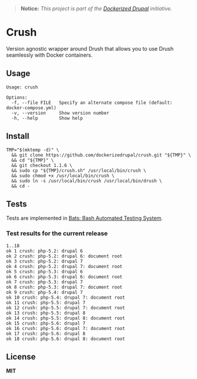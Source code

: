 > **Notice:** *This project is part of the [Dockerized Drupal](https://dockerizedrupal.com/) initiative.*

# Crush

Version agnostic wrapper around Drush that allows you to use Drush seamlessly with Docker containers.

## Usage

    Usage: crush

    Options:
      -f, --file FILE   Specify an alternate compose file (default: docker-compose.yml)
      -v, --version     Show version number
      -h, --help        Show help

## Install

    TMP="$(mktemp -d)" \
      && git clone https://github.com/dockerizedrupal/crush.git "${TMP}" \
      && cd "${TMP}" \
      && git checkout 1.1.6 \
      && sudo cp "${TMP}/crush.sh" /usr/local/bin/crush \
      && sudo chmod +x /usr/local/bin/crush \
      && sudo ln -s /usr/local/bin/crush /usr/local/bin/drush \
      && cd -

## Tests

Tests are implemented in [Bats: Bash Automated Testing System](https://github.com/sstephenson/bats).

### Test results for the current release

    1..18
    ok 1 crush: php-5.2: drupal 6
    ok 2 crush: php-5.2: drupal 6: document root
    ok 3 crush: php-5.2: drupal 7
    ok 4 crush: php-5.2: drupal 7: document root
    ok 5 crush: php-5.3: drupal 6
    ok 6 crush: php-5.3: drupal 6: document root
    ok 7 crush: php-5.3: drupal 7
    ok 8 crush: php-5.3: drupal 7: document root
    ok 9 crush: php-5.4: drupal 7
    ok 10 crush: php-5.4: drupal 7: document root
    ok 11 crush: php-5.5: drupal 7
    ok 12 crush: php-5.5: drupal 7: document root
    ok 13 crush: php-5.5: drupal 8
    ok 14 crush: php-5.5: drupal 8: document root
    ok 15 crush: php-5.6: drupal 7
    ok 16 crush: php-5.6: drupal 7: document root
    ok 17 crush: php-5.6: drupal 8
    ok 18 crush: php-5.6: drupal 8: document root

## License

**MIT**
